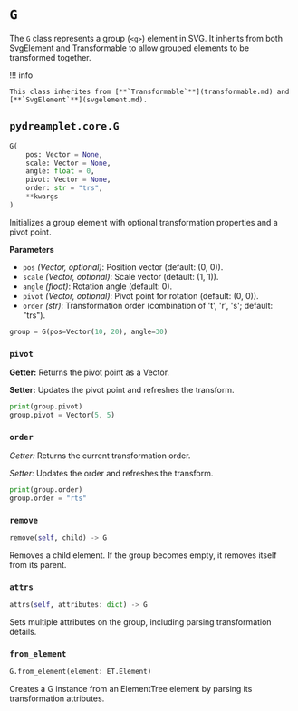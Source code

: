 # `G`

The `G` class represents a group (`<g>`) element in SVG. It inherits from both SvgElement and Transformable to allow grouped elements to be transformed together.

!!! info

    This class inherites from [**`Transformable`**](transformable.md) and [**`SvgElement`**](svgelement.md).

## <span class=class></span>`pydreamplet.core.G`

```py
G(
    pos: Vector = None,
    scale: Vector = None,
    angle: float = 0,
    pivot: Vector = None,
    order: str = "trs",
    **kwargs
)
```

Initializes a group element with optional transformation properties and a pivot point.

<span class="param">**Parameters**</span>

- `pos` *(Vector, optional)*: Position vector (default: (0, 0)).
- `scale` *(Vector, optional)*: Scale vector (default: (1, 1)).
- `angle` *(float)*: Rotation angle (default: 0).
- `pivot` *(Vector, optional)*: Pivot point for rotation (default: (0, 0)).
- `order` *(str)*: Transformation order (combination of 't', 'r', 's'; default: "trs").

```py
group = G(pos=Vector(10, 20), angle=30)
```

### <span class="prop"></span>`pivot`

**Getter:** Returns the pivot point as a Vector.

**Setter:** Updates the pivot point and refreshes the transform.

```py
print(group.pivot)
group.pivot = Vector(5, 5)
```

### <span class="prop"></span>`order`

*Getter:* Returns the current transformation order.

*Setter:* Updates the order and refreshes the transform.

```py
print(group.order)
group.order = "rts"
```

### <span class="meth"></span>`remove`

```py
remove(self, child) -> G
```

Removes a child element. If the group becomes empty, it removes itself from its parent.

### <span class="meth"></span>`attrs`

```py
attrs(self, attributes: dict) -> G
```

Sets multiple attributes on the group, including parsing transformation details.

### <span class="meth"></span>`from_element`

```py
G.from_element(element: ET.Element)
```

Creates a G instance from an ElementTree element by parsing its transformation attributes.
